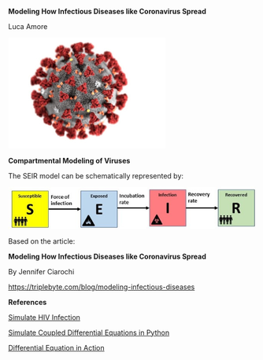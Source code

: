 **Modeling How Infectious Diseases like Coronavirus Spread**

Luca Amore

![COVID-19](https://github.com/lookee/seir-model/blob/master/covid-19.jpg?raw=true)

**Compartmental Modeling of Viruses**

The SEIR model can be schematically represented by:

![SEIR](https://github.com/lookee/seir-model/blob/master/SEIR_model.jpg?raw=true)

Based on the article:

**Modeling How Infectious Diseases like Coronavirus Spread**

By Jennifer Ciarochi

https://triplebyte.com/blog/modeling-infectious-diseases

**References**

[Simulate HIV Infection](https://apmonitor.com/pdc/index.php/Main/SimulateHIV)

[Simulate Coupled Differential Equations in Python](https://youtu.be/zRMmiBMjP9o)

[Differential Equation in Action](https://www.udacity.com/course/differential-equations-in-action--cs222)
